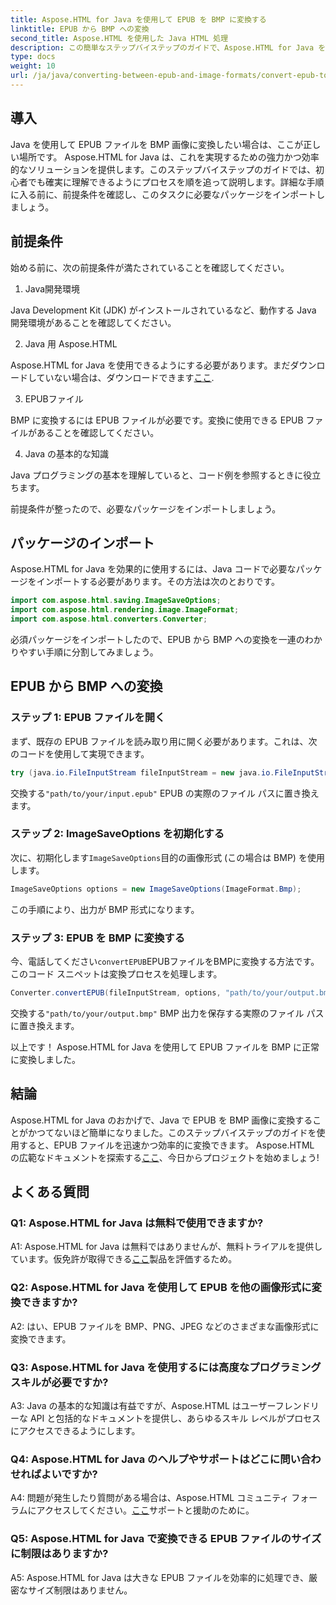 ```yaml
---
title: Aspose.HTML for Java を使用して EPUB を BMP に変換する
linktitle: EPUB から BMP への変換
second_title: Aspose.HTML を使用した Java HTML 処理
description: この簡単なステップバイステップのガイドで、Aspose.HTML for Java を使用して EPUB ファイルを BMP 画像に変換する方法を学びましょう。
type: docs
weight: 10
url: /ja/java/converting-between-epub-and-image-formats/convert-epub-to-bmp/
---
```

## 導入

Java を使用して EPUB ファイルを BMP 画像に変換したい場合は、ここが正しい場所です。 Aspose.HTML for Java は、これを実現するための強力かつ効率的なソリューションを提供します。このステップバイステップのガイドでは、初心者でも確実に理解できるようにプロセスを順を追って説明します。詳細な手順に入る前に、前提条件を確認し、このタスクに必要なパッケージをインポートしましょう。

## 前提条件

始める前に、次の前提条件が満たされていることを確認してください。

1. Java開発環境

Java Development Kit (JDK) がインストールされているなど、動作する Java 開発環境があることを確認してください。

2. Java 用 Aspose.HTML

 Aspose.HTML for Java を使用できるようにする必要があります。まだダウンロードしていない場合は、ダウンロードできます[ここ](https://releases.aspose.com/html/java/).

3. EPUBファイル

BMP に変換するには EPUB ファイルが必要です。変換に使用できる EPUB ファイルがあることを確認してください。

4. Java の基本的な知識

Java プログラミングの基本を理解していると、コード例を参照するときに役立ちます。

前提条件が整ったので、必要なパッケージをインポートしましょう。

## パッケージのインポート

Aspose.HTML for Java を効果的に使用するには、Java コードで必要なパッケージをインポートする必要があります。その方法は次のとおりです。

```java
import com.aspose.html.saving.ImageSaveOptions;
import com.aspose.html.rendering.image.ImageFormat;
import com.aspose.html.converters.Converter;
```

必須パッケージをインポートしたので、EPUB から BMP への変換を一連のわかりやすい手順に分割してみましょう。

## EPUB から BMP への変換

### ステップ 1: EPUB ファイルを開く

まず、既存の EPUB ファイルを読み取り用に開く必要があります。これは、次のコードを使用して実現できます。

```java
try (java.io.FileInputStream fileInputStream = new java.io.FileInputStream("path/to/your/input.epub")) {
```

交換する`"path/to/your/input.epub"` EPUB の実際のファイル パスに置き換えます。

### ステップ 2: ImageSaveOptions を初期化する

次に、初期化します`ImageSaveOptions`目的の画像形式 (この場合は BMP) を使用します。

```java
ImageSaveOptions options = new ImageSaveOptions(ImageFormat.Bmp);
```

この手順により、出力が BMP 形式になります。

### ステップ 3: EPUB を BMP に変換する

今、電話してください`convertEPUB`EPUBファイルをBMPに変換する方法です。このコード スニペットは変換プロセスを処理します。

```java
Converter.convertEPUB(fileInputStream, options, "path/to/your/output.bmp");
```

交換する`"path/to/your/output.bmp"` BMP 出力を保存する実際のファイル パスに置き換えます。

以上です！ Aspose.HTML for Java を使用して EPUB ファイルを BMP に正常に変換しました。

## 結論

 Aspose.HTML for Java のおかげで、Java で EPUB を BMP 画像に変換することがかつてないほど簡単になりました。このステップバイステップのガイドを使用すると、EPUB ファイルを迅速かつ効率的に変換できます。 Aspose.HTML の広範なドキュメントを探索する[ここ](https://reference.aspose.com/html/java/)、今日からプロジェクトを始めましょう!

## よくある質問

### Q1: Aspose.HTML for Java は無料で使用できますか?

A1: Aspose.HTML for Java は無料ではありませんが、無料トライアルを提供しています。仮免許が取得できる[ここ](https://purchase.aspose.com/temporary-license/)製品を評価するため。

### Q2: Aspose.HTML for Java を使用して EPUB を他の画像形式に変換できますか?

A2: はい、EPUB ファイルを BMP、PNG、JPEG などのさまざまな画像形式に変換できます。

### Q3: Aspose.HTML for Java を使用するには高度なプログラミング スキルが必要ですか?

A3: Java の基本的な知識は有益ですが、Aspose.HTML はユーザーフレンドリーな API と包括的なドキュメントを提供し、あらゆるスキル レベルがプロセスにアクセスできるようにします。

### Q4: Aspose.HTML for Java のヘルプやサポートはどこに問い合わせればよいですか?

 A4: 問題が発生したり質問がある場合は、Aspose.HTML コミュニティ フォーラムにアクセスしてください。[ここ](https://forum.aspose.com/)サポートと援助のために。

### Q5: Aspose.HTML for Java で変換できる EPUB ファイルのサイズに制限はありますか?

A5: Aspose.HTML for Java は大きな EPUB ファイルを効率的に処理でき、厳密なサイズ制限はありません。